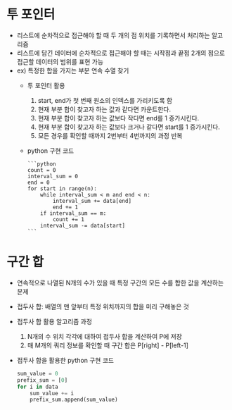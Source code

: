 # 투 포인터

- 리스트에 순차적으로 접근해야 할 때 두 개의 점 위치를 기록하면서 처리하는 알고리즘
- 리스트에 담긴 데이터에 순차적으로 접근해야 할 때는 시작점과 끝점 2개의 점으로 접근할 데이터의 범위를 표현 가능
- ex) 특정한 합을 가지는 부분 연속 수열 찾기
  - 투 포인터 활용
    1. start, end가 첫 번째 원소의 인덱스를 가리키도록 함
    2. 현재 부분 합이 찾고자 하는 값과 같다면 카운트한다. 
    3. 현재 부분 합이 찾고자 하는 값보다 작다면 end를 1 증가시킨다. 
    4. 현재 부분 합이 찾고자 하는 값보다 크거나 같다면 start를 1 증가시킨다. 
    5. 모든 경우를 확인할 때까지 2번부터 4번까지의 과정 반복
  - python 구현 코드
        
        ```python
        count = 0
        interval_sum = 0
        end = 0
        for start in range(n):
        	while interval_sum < m and end < n:
        		interval_sum += data[end]
        		end += 1
        	if interval_sum == m:
        		count += 1
        	interval_sum -= data[start]
        ```
        

# 구간 합

- 연속적으로 나열된 N개의 수가 있을 때 특정 구간의 모든 수를 합한 값을 계산하는 문제
- 접두사 합: 배열의 맨 앞부터 특정 위치까지의 합을 미리 구해놓은 것
- 접두사 합 활용 알고리즘 과정
  1. N개의 수 위치 각각에 대하여 접두사 합을 계산하여 P에 저장
  2. 매 M개의 쿼리 정보를 확인할 때 구간 합은 P[right] - P[left-1] 
- 접두사 합을 활용한 python 구현 코드
    
    ```python
    sum_value = 0
    prefix_sum = [0]
    for i in data
    	sum_value += i
    	prefix_sum.append(sum_value)
    ```